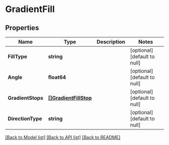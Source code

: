 # GradientFill

## Properties
Name | Type | Description | Notes
------------ | ------------- | ------------- | -------------
**FillType** | **string** |  | [optional] [default to null]
**Angle** | **float64** |  | [optional] [default to null]
**GradientStops** | [**[]GradientFillStop**](GradientFillStop.md) |  | [optional] [default to null]
**DirectionType** | **string** |  | [optional] [default to null]

[[Back to Model list]](../README.md#documentation-for-models) [[Back to API list]](../README.md#documentation-for-api-endpoints) [[Back to README]](../README.md)


